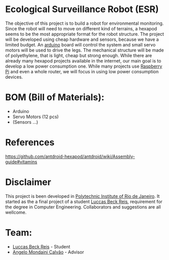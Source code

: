 # Ecological Surveillance Robot (ESR)

The objective of this project is to build a robot for environmental monitoring.
Since the robot will need to move on different kind of terrains, a hexapod seems
to be the most appropriate format for the robot structure. The project will be
developed using cheap hardware and sensors, because we have a limited budget. An
[arduino](https://www.arduino.cc/) board will control the system and small servo motors will be used to
drive the legs. The mechanical structure will be made of polyethylene, that is
light, cheap but strong enough.
While there are already many hexapod projects available in the internet, our
main goal is to develop a low power consumption one. While many projects use
[Raspberry Pi](https://www.raspberrypi.org/) and even a whole router, we will focus in using low power
consumption devices.


# BOM (Bill of Materials):
* Arduino
* Servo Motors (12 pcs)
* (Sensors ...)


# References 

https://github.com/antdroid-hexapod/antdroid/wiki/Assembly-guide#vitamins


# Disclaimer

This project is been developed in [Polytechnic Institute of Rio de Janeiro](http://www.iprj.uerj.br/). It
started as the a final project of a student [Luccas Beck Reis](https://github.com/LuccasBeckReis), requirement for
the degree in Computer Engineering. Collaborators and suggestions are all
wellcome.

# Team: 

* [Luccas Beck Reis](https://github.com/LuccasBeckReis) - Student
* [Angelo Mondaini Calvão](https://github.com/oangelo) - Advisor
